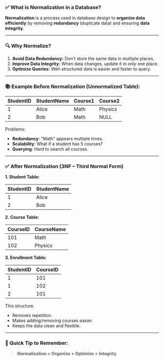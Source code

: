 ### ✅ What is Normalization in a Database?

**Normalization** is a process used in database design to **organize data efficiently** by removing **redundancy** (duplicate data) and ensuring **data integrity**.

---

### 🔍 Why Normalize?

1. **Avoid Data Redundancy:** Don't store the same data in multiple places.
2. **Improve Data Integrity:** When data changes, update it in only one place.
3. **Optimize Queries:** Well-structured data is easier and faster to query.

---

### 📚 Example Before Normalization (Unnormalized Table):

| StudentID | StudentName | Course1 | Course2 |
| --------- | ----------- | ------- | ------- |
| 1         | Alice       | Math    | Physics |
| 2         | Bob         | Math    | NULL    |

Problems:

* **Redundancy**: "Math" appears multiple times.
* **Scalability**: What if a student has 5 courses?
* **Querying**: Hard to search all courses.

---

### ✅ After Normalization (3NF – Third Normal Form)

**1. Student Table:**

| StudentID | StudentName |
| --------- | ----------- |
| 1         | Alice       |
| 2         | Bob         |

**2. Course Table:**

| CourseID | CourseName |
| -------- | ---------- |
| 101      | Math       |
| 102      | Physics    |

**3. Enrollment Table:**

| StudentID | CourseID |
| --------- | -------- |
| 1         | 101      |
| 1         | 102      |
| 2         | 101      |

This structure:

* Removes repetition.
* Makes adding/removing courses easier.
* Keeps the data clean and flexible.

---

### 🧠 Quick Tip to Remember:

> **Normalization = Organize + Optimize + Integrity**
